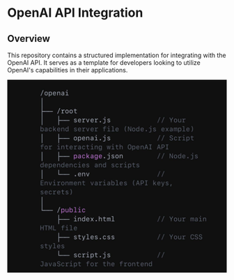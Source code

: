 # OpenAI API Integration

## Overview
This repository contains a structured implementation for integrating with the OpenAI API. It serves as a template for developers looking to utilize OpenAI's capabilities in their applications.

![Structure](structure.jpeg)

